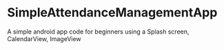 # SimpleAttendanceManagementApp
A simple android app code for beginners using a Splash screen, CalendarView, ImageView
